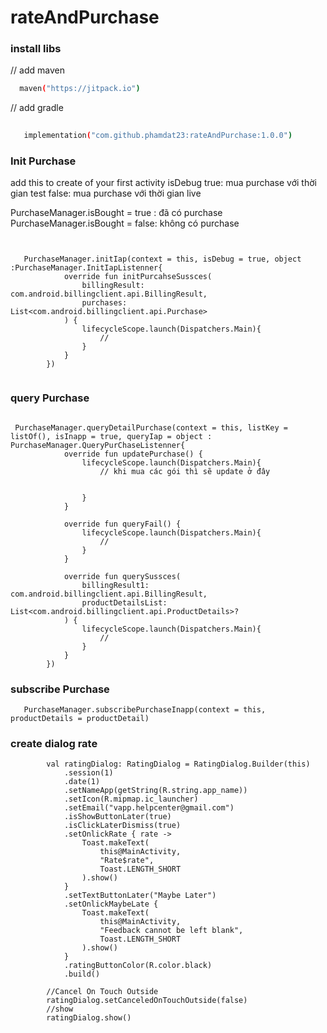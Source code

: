 # rateAndPurchase

### install libs 

// add maven 
``` sh
  maven("https://jitpack.io")
```
// add gradle
 ```sh
    
    implementation("com.github.phamdat23:rateAndPurchase:1.0.0")
 ```

### Init Purchase

add this to create of your first activity
isDebug
true: mua purchase với thời gian test
false: mua purchase với thời gian live


PurchaseManager.isBought = true : đã có purchase
PurchaseManager.isBought = false: không có purchase
``` shell


   PurchaseManager.initIap(context = this, isDebug = true, object :PurchaseManager.InitIapListenner{
            override fun initPurcahseSussces(
                billingResult: com.android.billingclient.api.BillingResult,
                purchases: List<com.android.billingclient.api.Purchase>
            ) {
                lifecycleScope.launch(Dispatchers.Main){
                    //
                }
            }
        })
       
```

### query Purchase

``` shell

 PurchaseManager.queryDetailPurchase(context = this, listKey = listOf(), isInapp = true, queryIap = object : PurchaseManager.QueryPurChaseListenner{
            override fun updatePurchase() {
                lifecycleScope.launch(Dispatchers.Main){
                    // khi mua các gói thì sẽ update ở đây
                    
                    
                }
            }

            override fun queryFail() {
                lifecycleScope.launch(Dispatchers.Main){
                    // 
                }
            }

            override fun querySussces(
                billingResult1: com.android.billingclient.api.BillingResult,
                productDetailsList: List<com.android.billingclient.api.ProductDetails>?
            ) {
                lifecycleScope.launch(Dispatchers.Main){
                    //
                }
            }
        })

```

### subscribe Purchase

``` shell
   PurchaseManager.subscribePurchaseInapp(context = this, productDetails = productDetail)
```

### create dialog rate

```shell
        val ratingDialog: RatingDialog = RatingDialog.Builder(this)
            .session(1)
            .date(1)
            .setNameApp(getString(R.string.app_name))
            .setIcon(R.mipmap.ic_launcher)
            .setEmail("vapp.helpcenter@gmail.com")
            .isShowButtonLater(true)
            .isClickLaterDismiss(true)
            .setOnlickRate { rate ->
                Toast.makeText(
                    this@MainActivity,
                    "Rate$rate",
                    Toast.LENGTH_SHORT
                ).show()
            }
            .setTextButtonLater("Maybe Later")
            .setOnlickMaybeLate {
                Toast.makeText(
                    this@MainActivity,
                    "Feedback cannot be left blank",
                    Toast.LENGTH_SHORT
                ).show()
            }
            .ratingButtonColor(R.color.black)
            .build()

        //Cancel On Touch Outside
        ratingDialog.setCanceledOnTouchOutside(false)
        //show
        ratingDialog.show()

```
